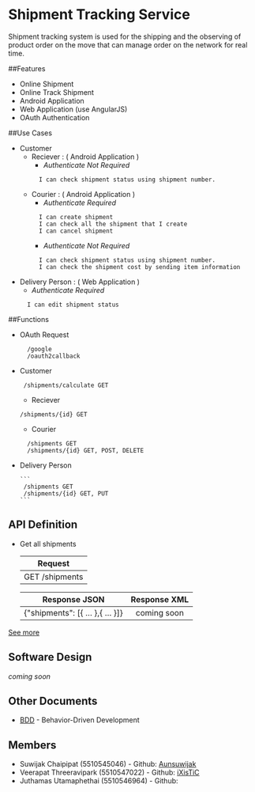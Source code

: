 # Shipment Tracking Service

Shipment tracking system is used for the shipping and the observing of product order on the move that can manage order on the network for real time.

##Features
* Online Shipment
* Online Track Shipment
* Android Application
* Web Application (use AngularJS)
* OAuth Authentication

##Use Cases
*   Customer
    * Reciever : ( Android Application )
        -  <i>Authenticate Not Required</i>
        ```
          I can check shipment status using shipment number.
        ```
    * Courier : ( Android Application )
        - <i>Authenticate Required</i>
        ```
          I can create shipment
          I can check all the shipment that I create
          I can cancel shipment
        ```
        - <i>Authenticate Not Required</i>
        ```
          I can check shipment status using shipment number.
          I can check the shipment cost by sending item information
        ```
* Delivery Person : ( Web Application ) 
    -   <i>Authenticate Required</i>
    ```
      I can edit shipment status
    ```

##Functions
* OAuth Request
  ```
  	/google 
  	/oauth2callback
  ```

* Customer
    ```
  	 /shipments/calculate GET
    ```
	* Reciever
    ```
    /shipments/{id} GET
    ```
	* Courier
    ```
      /shipments GET
      /shipments/{id} GET, POST, DELETE
    ```
* Delivery Person

      ```
       /shipments GET
       /shipments/{id} GET, PUT
      ```

## API Definition

* Get all shipments
 
 
  | Request       	|
  | ------------- 	|
  | GET /shipments    |



  | Response JSON      	| Response XML       	|
  | ------------- 	|:-------------:	|
  | {"shipments": [{ … },{ … }]}   | coming soon|


[See more](https://github.com/ixistic/Shipment-Tracking-Service/wiki/API)

## Software Design
<i>coming soon</i>

## Other Documents

* [BDD](https://github.com/ixistic/Shipment-Tracking-Service/wiki/BDD) - Behavior-Driven Development


## Members

- Suwijak Chaipipat (5510545046) - Github: [Aunsuwijak](https://github.com/aunsuwijak)
- Veerapat Threeravipark (5510547022) - Github: [iXisTiC](https://github.com/ixistic)
- Juthamas Utamaphethai (5510546964) - Github: 
